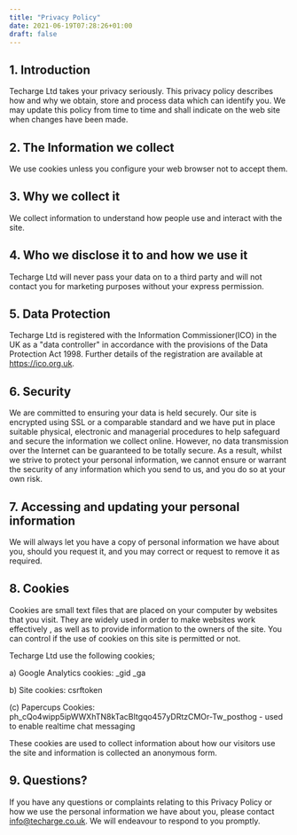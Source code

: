 ```yaml
---
title: "Privacy Policy"
date: 2021-06-19T07:28:26+01:00
draft: false
---
```

## 1. Introduction

Techarge Ltd takes your privacy seriously.
This privacy policy describes how and why we obtain, store and process data which can identify you.
We may update this policy from time to time and shall indicate on the web site when changes have been made.

## 2. The Information we collect

We use cookies unless you configure your web browser not to accept them.

## 3. Why we collect it

We collect information to understand how people use and interact with the site.

## 4. Who we disclose it to and how we use it

Techarge Ltd will never pass your data on to a third party and will not contact you for marketing purposes without your express permission.

## 5. Data Protection

Techarge Ltd is registered with the Information Commissioner(ICO) in the UK as a "data controller"
in accordance with the provisions of the Data Protection Act 1998. Further details of the registration are available at https://ico.org.uk.

## 6. Security

We are committed to ensuring your data is held securely. Our site is encrypted using SSL or a comparable standard and we have
put in place suitable physical, electronic and managerial procedures to help safeguard and secure the information we collect online.
However, no data transmission over the Internet can be guaranteed to be totally secure.
As a result, whilst we strive to protect your personal information, we cannot ensure or warrant the security of any information which you send to us, and you do so at your own risk.

## 7. Accessing and updating your personal information

We will always let you have a copy of personal information we have about you, should you request it, and you may correct or request to remove it as required.

## 8. Cookies

Cookies are small text files that are placed on your computer by websites that you visit.
They are widely used in order to make websites work effectively , as well as to provide information to the owners of the site.
You can control if the use of cookies on this site is permitted or not.

Techarge Ltd use the following cookies;

a) Google Analytics cookies:
    _gid
    _ga

b) Site cookies:
    csrftoken

(c) Papercups Cookies: 
    ph_cQo4wipp5ipWWXhTN8kTacBItgqo457yDRtzCMOr-Tw_posthog - used to enable realtime chat messaging

These cookies are used to collect information about how our visitors use the site and information is collected an anonymous form.


## 9. Questions?

If you have any questions or complaints relating to this Privacy Policy or how we use the personal information we have about you,
please contact info@techarge.co.uk.  We will endeavour to respond to you promptly.
